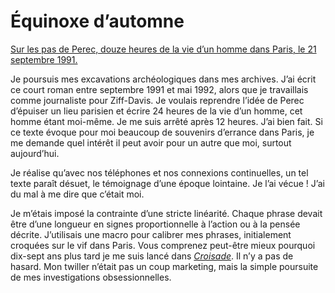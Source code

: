 # Équinoxe d’automne

[Sur les pas de Perec, douze heures de la vie d’un homme dans Paris, le 21 septembre 1991.](https://tcrouzet.com/equinoxe-automne/)<span id="more-16734"></span>

Je poursuis mes excavations archéologiques dans mes archives. J’ai écrit ce court roman entre septembre 1991 et mai 1992, alors que je travaillais comme journaliste pour Ziff-Davis. Je voulais reprendre l’idée de Perec d’épuiser un lieu parisien et écrire 24 heures de la vie d’un homme, cet homme étant moi-même. Je me suis arrêté après 12 heures. J’ai bien fait. Si ce texte évoque pour moi beaucoup de souvenirs d’errance dans Paris, je me demande quel intérêt il peut avoir pour un autre que moi, surtout aujourd’hui.

Je réalise qu’avec nos téléphones et nos connexions continuelles, un tel texte paraît désuet, le témoignage d’une époque lointaine. Je l’ai vécue ! J’ai du mal à me dire que c’était moi.

Je m’étais imposé la contrainte d’une stricte linéarité. Chaque phrase devait être d’une longueur en signes proportionnelle à l’action ou à la pensée décrite. J’utilisais une macro pour calibrer mes phrases, initialement croquées sur le vif dans Paris. Vous comprenez peut-être mieux pourquoi dix-sept ans plus tard je me suis lancé dans [*Croisade*](https://tcrouzet.com/la-quatrieme-theorie/). Il n’y a pas de hasard. Mon twiller n’était pas un coup marketing, mais la simple poursuite de mes investigations obsessionnelles.